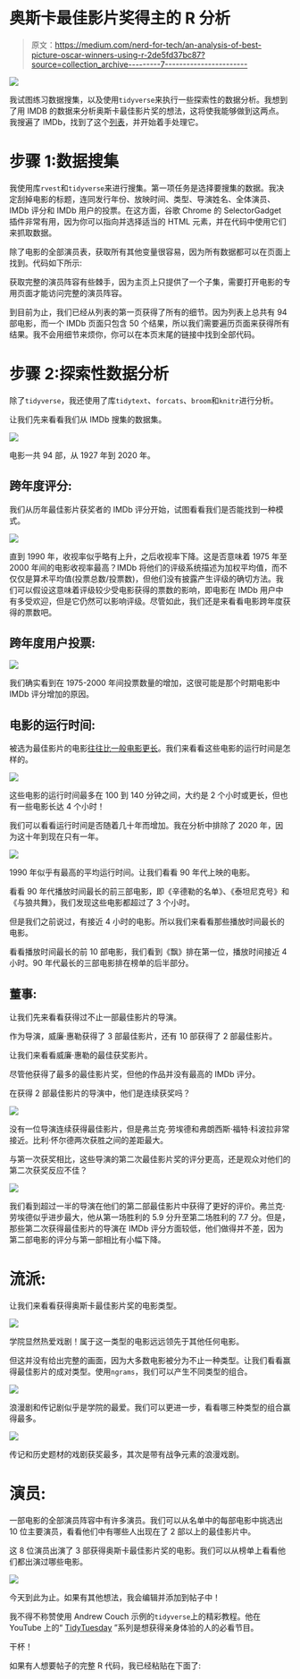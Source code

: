 # 奥斯卡最佳影片奖得主的 R 分析

> 原文：<https://medium.com/nerd-for-tech/an-analysis-of-best-picture-oscar-winners-using-r-2de5fd37bc87?source=collection_archive---------7----------------------->

![](img/a1ef4d2035ab3cf6bfb356cb6deaaab3.png)

我试图练习数据搜集，以及使用`tidyverse`来执行一些探索性的数据分析。我想到了用 IMDB 的数据来分析奥斯卡最佳影片奖的想法，这将使我能够做到这两点。我搜遍了 IMDb，找到了这个[列表](https://www.imdb.com/search/title/?groups=best_picture_winner&sort=year,asc&start=page_num01&ref_=adv_nxt)，并开始着手处理它。

# 步骤 1:数据搜集

我使用库`rvest`和`tidyverse`来进行搜集。第一项任务是选择要搜集的数据。我决定刮掉电影的标题，连同发行年份、放映时间、类型、导演姓名、全体演员、IMDb 评分和 IMDb 用户的投票。在这方面，谷歌 Chrome 的 SelectorGadget 插件非常有用，因为你可以指向并选择适当的 HTML 元素，并在代码中使用它们来抓取数据。

除了电影的全部演员表，获取所有其他变量很容易，因为所有数据都可以在页面上找到。代码如下所示:

获取完整的演员阵容有些棘手，因为主页上只提供了一个子集，需要打开电影的专用页面才能访问完整的演员阵容。

到目前为止，我们已经从列表的第一页获得了所有的细节。因为列表上总共有 94 部电影，而一个 IMDb 页面只包含 50 个结果，所以我们需要遍历页面来获得所有结果。我不会用细节来烦你，你可以在本页末尾的链接中找到全部代码。

# 步骤 2:探索性数据分析

除了`tidyverse`，我还使用了库`tidytext`、`forcats`、`broom`和`knitr`进行分析。

让我们先来看看我们从 IMDb 搜集的数据集。

![](img/0ccffd661c0a6c73a3dcf61a55f1f827.png)

电影一共 94 部，从 1927 年到 2020 年。

## 跨年度评分:

我们从历年最佳影片获奖者的 IMDb 评分开始，试图看看我们是否能找到一种模式。

![](img/4a80b3c542d235421e516412a111720b.png)

直到 1990 年，收视率似乎略有上升，之后收视率下降。这是否意味着 1975 年至 2000 年间的电影收视率最高？IMDb 将他们的评级系统描述为加权平均值，而不仅仅是算术平均值(投票总数/投票数)，但他们没有披露产生评级的确切方法。我们可以假设这意味着评级较少受电影获得的票数的影响，即电影在 IMDb 用户中有多受欢迎，但是它仍然可以影响评级。尽管如此，我们还是来看看电影跨年度获得的票数吧。

## **跨年度用户投票:**

![](img/ba016492c304660652d379c75abae95e.png)

我们确实看到在 1975-2000 年间投票数量的增加，这很可能是那个时期电影中 IMDb 评分增加的原因。

## 电影的运行时间:

被选为最佳影片的电影[往往比一般电影更长](https://www.bbc.com/news/entertainment-arts-25710399)。我们来看看这些电影的运行时间是怎样的。

![](img/43421d143bab9565f95d1979caff40b8.png)

这些电影的运行时间最多在 100 到 140 分钟之间，大约是 2 个小时或更长，但也有一些电影长达 4 个小时！

我们可以看看运行时间是否随着几十年而增加。我在分析中排除了 2020 年，因为这十年到现在只有一年。

![](img/ba81f75380b17d59388383d332c31c57.png)

1990 年似乎有最高的平均运行时间。让我们看看 90 年代上映的电影。

看看 90 年代播放时间最长的前三部电影，即《辛德勒的名单》、《泰坦尼克号》和《与狼共舞》，我们发现这些电影都超过了 3 个小时。

但是我们之前说过，有接近 4 小时的电影。所以我们来看看那些播放时间最长的电影。

看看播放时间最长的前 10 部电影，我们看到《飘》排在第一位，播放时间接近 4 小时。90 年代最长的三部电影排在榜单的后半部分。

## 董事:

让我们先来看看获得过不止一部最佳影片的导演。

作为导演，威廉·惠勒获得了 3 部最佳影片，还有 10 部获得了 2 部最佳影片。

让我们来看看威廉·惠勒的最佳获奖影片。

尽管他获得了最多的最佳影片奖，但他的作品并没有最高的 IMDb 评分。

在获得 2 部最佳影片的导演中，他们是连续获奖吗？

![](img/39ec936cf01cb525f4d77b7d3aece2c4.png)

没有一位导演连续获得最佳影片，但是弗兰克·劳埃德和弗朗西斯·福特·科波拉非常接近。比利·怀尔德两次获胜之间的差距最大。

与第一次获奖相比，这些导演的第二次最佳影片奖的评分更高，还是观众对他们的第二次获奖反应不佳？

![](img/0b32d32bca88032f8feaa86d60c9fd45.png)

我们看到超过一半的导演在他们的第二部最佳影片中获得了更好的评价。弗兰克·劳埃德似乎进步最大，他从第一场胜利的 5.9 分升至第二场胜利的 7.7 分。但是，那些第二次获得最佳影片的导演在 IMDb 评分方面较低，他们做得并不差，因为第二部电影的评分与第一部相比有小幅下降。

# 流派:

让我们来看看获得奥斯卡最佳影片奖的电影类型。

![](img/2f7fc58218d414aeaf911ca185090ed3.png)

学院显然热爱戏剧！属于这一类型的电影远远领先于其他任何电影。

但这并没有给出完整的画面，因为大多数电影被分为不止一种类型。让我们看看赢得最佳影片的成对类型。使用`ngrams`，我们可以产生不同类型的组合。

![](img/34dbc43c8746700c77ed9036796b4285.png)

浪漫剧和传记剧似乎是学院的最爱。我们可以更进一步，看看哪三种类型的组合赢得最多。

![](img/1f96b19948132b0810ed71a049694492.png)

传记和历史题材的戏剧获奖最多，其次是带有战争元素的浪漫戏剧。

# 演员:

一部电影的全部演员阵容中有许多演员。我们可以从名单中的每部电影中挑选出 10 位主要演员，看看他们中有哪些人出现在了 2 部以上的最佳影片中。

这 8 位演员出演了 3 部获得奥斯卡最佳影片奖的电影。我们可以从榜单上看看他们都出演过哪些电影。

![](img/7c41532889a2ae6b05fdb9951d4cc8c0.png)

今天到此为止。如果有其他想法，我会编辑并添加到帖子中！

我不得不称赞使用 Andrew Couch 示例的`tidyverse`上的精彩教程。他在 YouTube 上的“ [TidyTuesday](https://www.youtube.com/playlist?list=PLJfshcspBCYeJeO8YFT5e5HxuYOb5a_1W) ”系列是想获得亲身体验的人的必看节目。

干杯！

如果有人想要帖子的完整 R 代码，我已经粘贴在下面了: